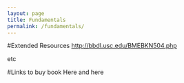 ```yaml
---
layout: page
title: Fundamentals 
permalink: /fundamentals/
---
```

#Extended Resources
http://bbdl.usc.edu/BMEBKN504.php

etc

#Links to buy book
Here and here

